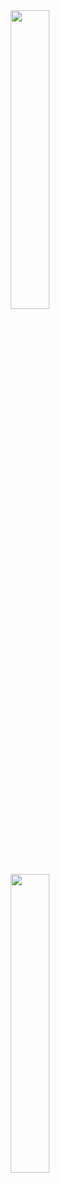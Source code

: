 <div align="center">
  <a href="https://github.com/jsxmark">
    <img align="center" src="https://github-readme-stats.vercel.app/api?username=jsxmark&&count_private=true&show_icons=true&theme=chartreuse-dark&rank_icon=github&include_all_commits=false&" style="width: 35%;"/>
  </a>
  <br><br>
  <a href="https://github.com/jsxmark">
    <img align="center" src="https://github-readme-stats.vercel.app/api/top-langs/?username=jsxmark&layout=default&langs_count=10&theme=chartreuse-dark&exclude_repo=With-Laravel" style="width: 35%;"/>
  </a>
</div>
